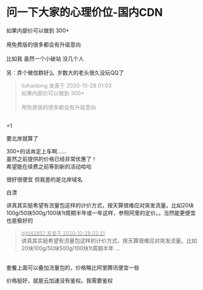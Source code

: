 # 问一下大家的心理价位-国内CDN


如果内部价可以做到 300+&nbsp;&nbsp;<br />
<br />
用免费版的很多都会有升级意向&nbsp;&nbsp;<br />
<br />
比如我 虽然一个小破站 没几个人 <img src="static/image/smiley/default/lol.gif" smilieid="12" border="0" alt="" /><br />
<br />
另：弄个微信群好么&nbsp;&nbsp;岁数大的老头很久没玩QQ了

<div class="quote"><blockquote><font color="#999999">liuhaidong 发表于 2020-10-28 01:03</font><br />
<font color="#999999">如果内部价可以做到 300+&nbsp;&nbsp;<br />
<br />
用免费版的很多都会有升级意向&nbsp;&nbsp;<br />
</font></blockquote></div><br />
+1

要北岸就算了

300+的话肯定上车啊……<br />
虽然之前提供的价格已经非常优惠了！<br />
希望能在续费之前等到新的活动哈哈

<img src="static/image/smiley/yct/022.gif" smilieid="42" border="0" alt="" />很好很便宜 但我差的是北岸域名

白漂

讲真其实挺希望有流量包这样的计价方式，按天算很难应对突发流量。比如20块100g/50块500g/100块1t周期半年或一年这样，参照阿里的定价。。当然能更便宜也是极好的<img src="static/image/smiley/default/lol.gif" smilieid="12" border="0" alt="" />

<div class="quote"><blockquote><font size="2"><a href="https://www.hostloc.com/forum.php?mod=redirect&amp;goto=findpost&amp;pid=9362160&amp;ptid=759178" target="_blank"><font color="#999999">hjh142857 发表于 2020-10-28 02:31</font></a></font><br />
讲真其实挺希望有流量包这样的计价方式，按天算很难应对突发流量。比如20块100g/50块500g/100块1t周期半年 ...</blockquote></div><br />
套餐上面可以叠加流量包的，价格略比阿里腾讯便宜一些

价格挺好，就是云加速没有鉴权。我需要鉴权
